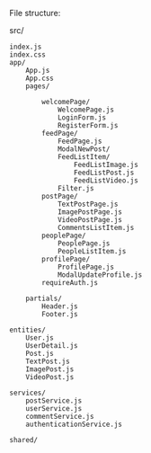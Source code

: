 File structure:


src/
	
	index.js
	index.css
	app/
		App.js
		App.css
		pages/

			welcomePage/
				WelcomePage.js
				LoginForm.js           
				RegisterForm.js
			feedPage/
				FeedPage.js
				ModalNewPost/
				FeedListItem/
					FeedListImage.js
					FeedListPost.js
					FeedListVideo.js
				Filter.js              
			postPage/
				TextPostPage.js
				ImagePostPage.js
				VideoPostPage.js
				CommentsListItem.js    
			peoplePage/
				PeoplePage.js
				PeopleListItem.js      
			profilePage/
				ProfilePage.js         
				ModalUpdateProfile.js  
			requireAuth.js

		partials/
			Header.js                  
			Footer.js

	entities/
		User.js
		UserDetail.js
		Post.js
		TextPost.js
		ImagePost.js
		VideoPost.js

	services/
		postService.js
		userService.js
		commentService.js
		authenticationService.js
		
	shared/





